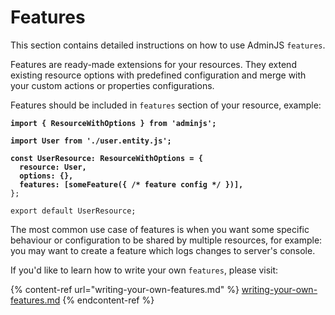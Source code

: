 # Features

This section contains detailed instructions on how to use AdminJS `features`.

Features are ready-made extensions for your resources. They extend existing resource options with predefined configuration and merge with your custom actions or properties configurations.

Features should be included in `features` section of your resource, example:

<pre class="language-typescript"><code class="lang-typescript"><strong>import { ResourceWithOptions } from 'adminjs';
</strong><strong>
</strong><strong>import User from './user.entity.js';
</strong><strong>
</strong><strong>const UserResource: ResourceWithOptions = {
</strong><strong>  resource: User,
</strong><strong>  options: {},
</strong><strong>  features: [someFeature({ /* feature config */ })],
</strong>};

export default UserResource;
</code></pre>

The most common use case of features is when you want some specific behaviour or configuration to be shared by multiple resources, for example: you may want to create a feature which logs changes to server's console.

If you'd like to learn how to write your own `features`, please visit:

{% content-ref url="writing-your-own-features.md" %}
[writing-your-own-features.md](writing-your-own-features.md)
{% endcontent-ref %}

